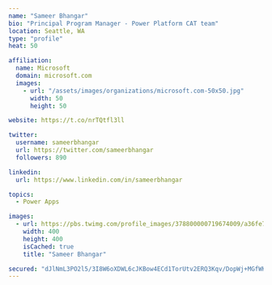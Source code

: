 ```yaml
---
name: "Sameer Bhangar"
bio: "Principal Program Manager - Power Platform CAT team"
location: Seattle, WA
type: "profile"
heat: 50

affiliation:
  name: Microsoft
  domain: microsoft.com
  images:
    - url: "/assets/images/organizations/microsoft.com-50x50.jpg"
      width: 50
      height: 50

website: https://t.co/nrTQtfl3ll

twitter:
  username: sameerbhangar
  url: https://twitter.com/sameerbhangar
  followers: 890

linkedin:
  url: https://www.linkedin.com/in/sameerbhangar

topics:
  - Power Apps

images:
  - url: https://pbs.twimg.com/profile_images/378800000719674009/a36fe7ddfab1778b76e5793772e43798_400x400.jpeg
    width: 400
    height: 400
    isCached: true
    title: "Sameer Bhangar"

secured: "dJlNmL3PO2l5/3I8W6oXDWL6cJKBow4ECd1TorUtv2ERQ3Kqv/DopWj+MGfWKL/KOrKNs6dLbzMTGg8U/HJrfT9MoNXvVAkM5YwS/F0e2Bjdyj0sSJSmBh/hMvPIMUJ7dfjd3nG7LjrZCqk6p/iOCFsQ2tvXKgmNXYZmGsHMRMVH/dix6M0bHm/QvbL61Lsmrn2eNcvvkissLvh7hP2qsPPDfZilLM7qQsvjoxJcxbzkv0gyEBI/K8kLvZPKKPHC7rxvlPS3CJzh+uz3rt5XsM0NJ4iRtcWt2b9/YAqpBSXikz6PhUjAT/fCRZw0XCb/Siaw5OHhA8ba0HBhawAW/wlCcRaVJYGmdImwLse1QIpCPBbEhIuV0bhQsF2aaeiR87RJrmmthZdCsIanHzZIVw==;F0nhyqVPJJaHLMWL7UIecw=="
---
```


